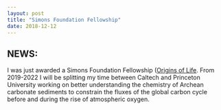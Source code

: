 ```yaml
---
layout: post
title: "Simons Foundation Fellowship"
date: 2018-12-12
---
```


## NEWS:
I was just awarded a Simons Foundation Fellowship ([Origins of Life](https://www.simonsfoundation.org/life-sciences/origins-of-life).
From 2019-2022 I will be splitting my time between Caltech and Princeton University working on better understanding the chemistry of Archean carbonate sediments to constrain the fluxes of the global carbon cycle before and during the rise of atmospheric oxygen.
